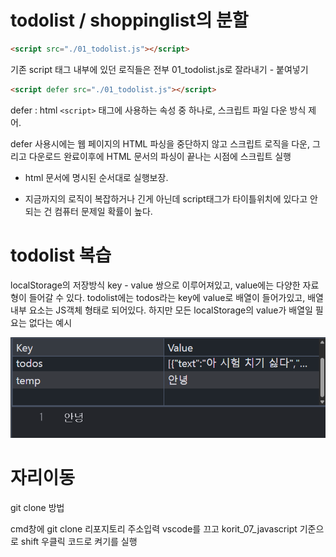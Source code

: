 # todolist / shoppinglist의 분할
```html
<script src="./01_todolist.js"></script>
```
기존 script 태그 내부에 있던 로직들은 전부 01_todolist.js로 잘라내기 - 붙여넣기

```html
<script defer src="./01_todolist.js"></script>
```
defer : html `<script>` 태그에 사용하는  속성 중 하나로, 스크립트 파일 다운 방식 제어.

defer 사용시에는 웹 페이지의 HTML 파싱을 중단하지 않고 스크립트 로직을 다운, 그리고 다운로드 완료이후에 HTML 문서의 파싱이 끝나는 시점에 스크립트 실행

- html 문서에 명시된 순서대로 실행보장.

- 지금까지의 로직이 복잡하거나 긴게 아닌데 script태그가 타이틀위치에 있다고 안되는 건 컴퓨터 문제일 확률이 높다.

# todolist 복습
localStorage의 저장방식
key - value 쌍으로 이루어져있고, value에는 다양한 자료형이 들어갈 수 있다.
todolist에는 todos라는 key에 value로 배열이 들어가있고, 배열 내부 요소는 JS객체 형태로 되어있다.
하지만 모든 localStorage의 value가 배열일 필요는 없다는 예시

![localStorage value string 예시](./localStorage예시.png)

# 자리이동
git clone 방법

cmd창에 git clone 리포지토리 주소입력
vscode를 끄고 korit_07_javascript 기준으로 shift 우클릭 코드로 켜기를 실행